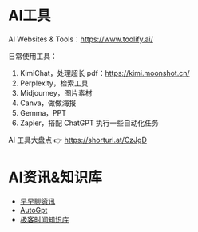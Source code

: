 # AI工具
AI Websites & Tools：https://www.toolify.ai/

日常使用工具：
1. KimiChat，处理超长 pdf：https://kimi.moonshot.cn/
2. Perplexity，检索工具
3. Midjourney，图片素材
4. Canva，做做海报
5. Gemma，PPT
6. Zapier，搭配 ChatGPT 执行一些自动化任务

AI 工具大盘点 👉 https://shorturl.at/CzJgD

# AI资讯&知识库
- [早早聊资讯](https://zaozaoliao.feishu.cn/wiki/IaUSwhYZ0iVz3wkIkoCciyRan4c)
- [AutoGpt](https://autogpt.net/)
- [极客时间知识库](https://gp477l8icq.feishu.cn/wiki/JUXnwzSuviL5E9kh6jUc8FRinHe?ignore_wx_jump=1)
